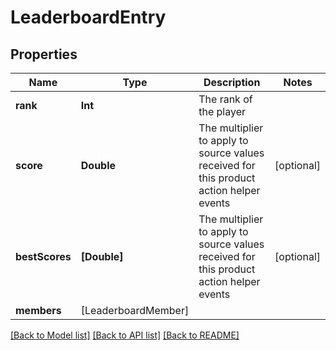 # LeaderboardEntry

## Properties
Name | Type | Description | Notes
------------ | ------------- | ------------- | -------------
**rank** | **Int** | The rank of the player | 
**score** | **Double** | The multiplier to apply to source values received for this product action helper events | [optional] 
**bestScores** | **[Double]** | The multiplier to apply to source values received for this product action helper events | [optional] 
**members** | [LeaderboardMember] |  | 

[[Back to Model list]](../README.md#documentation-for-models) [[Back to API list]](../README.md#documentation-for-api-endpoints) [[Back to README]](../README.md)


